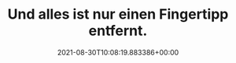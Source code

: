 ---
date: '2021-08-30T10:08:19.883386+00:00'
found_at: '2014-12-14'
found_url: http://www.apple.com/de/itunes/
title: Und alles ist nur einen Fingertipp entfernt.
---